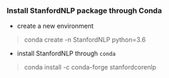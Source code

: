 ### Install StanfordNLP package through Conda

- create a new environment
> conda create -n StanfordNLP python=3.6
- install StanfordNLP through `conda`
> conda install -c conda-forge stanfordcorenlp

